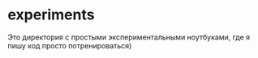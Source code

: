 # experiments

Это директория с простыми экспериментальными ноутбуками, где я пишу код просто потренироваться)
